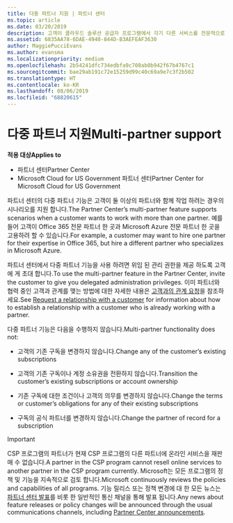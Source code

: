 ```yaml
---
title: 다중 파트너 지원 | 파트너 센터
ms.topic: article
ms.date: 03/20/2019
description: 고객이 클라우드 솔루션 공급자 프로그램에서 각기 다른 서비스를 전문적으로 제공하는 여러 파트너와 작업하려고 할 수도 있습니다.
ms.assetid: 6835AA78-6DAE-4940-844D-B3AEFEAF3630
author: MaggiePucciEvans
ms.author: evansma
ms.localizationpriority: medium
ms.openlocfilehash: 2b54241dfc734edbfa9c708ab0b942f67b4767c1
ms.sourcegitcommit: bae29ab191c72e15259d99c40c69a9e7c3f2b502
ms.translationtype: HT
ms.contentlocale: ko-KR
ms.lasthandoff: 08/06/2019
ms.locfileid: "68820615"
---
```

# <a name="multi-partner-support"></a><span data-ttu-id="c3c08-103">다중 파트너 지원</span><span class="sxs-lookup"><span data-stu-id="c3c08-103">Multi-partner support</span></span>

<span data-ttu-id="c3c08-104">**적용 대상**</span><span class="sxs-lookup"><span data-stu-id="c3c08-104">**Applies to**</span></span>

-  <span data-ttu-id="c3c08-105">파트너 센터</span><span class="sxs-lookup"><span data-stu-id="c3c08-105">Partner Center</span></span>
-  <span data-ttu-id="c3c08-106">Microsoft Cloud for US Government 파트너 센터</span><span class="sxs-lookup"><span data-stu-id="c3c08-106">Partner Center for Microsoft Cloud for US Government</span></span>

<span data-ttu-id="c3c08-107">파트너 센터의 다중 파트너 기능은 고객이 둘 이상의 파트너와 함께 작업 하려는 경우의 시나리오를 지원 합니다.</span><span class="sxs-lookup"><span data-stu-id="c3c08-107">The Partner Center’s multi-partner feature supports scenarios when a customer wants to work with more than one partner.</span></span> <span data-ttu-id="c3c08-108">예를 들어 고객이 Office 365 전문 파트너 한 곳과 Microsoft Azure 전문 파트너 한 곳을 고용하려 할 수 있습니다.</span><span class="sxs-lookup"><span data-stu-id="c3c08-108">For example, a customer may want to hire one partner for their expertise in Office 365, but hire a different partner who specializes in Microsoft Azure.</span></span>

<span data-ttu-id="c3c08-109">파트너 센터에서 다중 파트너 기능을 사용 하려면 위임 된 관리 권한을 제공 하도록 고객에 게 초대 합니다.</span><span class="sxs-lookup"><span data-stu-id="c3c08-109">To use the multi-partner feature in the Partner Center, invite the customer to give you delegated administration privileges.</span></span> <span data-ttu-id="c3c08-110">이미 파트너와 협력 중인 고객과 관계를 맺는 방법에 대한 자세한 내용은 [고객과의 관계 요청](request-a-relationship-with-a-customer.md)을 참조하세요.</span><span class="sxs-lookup"><span data-stu-id="c3c08-110">See [Request a relationship with a customer](request-a-relationship-with-a-customer.md) for information about how to establish a relationship with a customer who is already working with a partner.</span></span>

<span data-ttu-id="c3c08-111">다중 파트너 기능은 다음을 수행하지 않습니다.</span><span class="sxs-lookup"><span data-stu-id="c3c08-111">Multi-partner functionality does not:</span></span>

- <span data-ttu-id="c3c08-112">고객의 기존 구독을 변경하지 않습니다.</span><span class="sxs-lookup"><span data-stu-id="c3c08-112">Change any of the customer’s existing subscriptions</span></span>

- <span data-ttu-id="c3c08-113">고객의 기존 구독이나 계정 소유권을 전환하지 않습니다.</span><span class="sxs-lookup"><span data-stu-id="c3c08-113">Transition the customer’s existing subscriptions or account ownership</span></span>

- <span data-ttu-id="c3c08-114">기존 구독에 대한 조건이나 고객의 의무를 변경하지 않습니다.</span><span class="sxs-lookup"><span data-stu-id="c3c08-114">Change the terms or customer’s obligations for any of their existing subscriptions</span></span>

- <span data-ttu-id="c3c08-115">구독의 공식 파트너를 변경하지 않습니다.</span><span class="sxs-lookup"><span data-stu-id="c3c08-115">Change the partner of record for a subscription</span></span>

> [!IMPORTANT]  
> <span data-ttu-id="c3c08-116">CSP 프로그램의 파트너가 현재 CSP 프로그램의 다른 파트너에 온라인 서비스을 재판매 수 없습니다.</span><span class="sxs-lookup"><span data-stu-id="c3c08-116">A partner in the CSP program cannot resell online services to another partner in the CSP program currently.</span></span> <span data-ttu-id="c3c08-117">Microsoft는 모든 프로그램의 정책 및 기능을 지속적으로 검토 합니다.</span><span class="sxs-lookup"><span data-stu-id="c3c08-117">Microsoft continuously reviews the policies and capabilities of all programs.</span></span> <span data-ttu-id="c3c08-118">기능 릴리스 또는 정책 변경에 대 한 모든 뉴스는 [파트너 센터 발표](https://partner.microsoft.com/pcv/announcements)를 비롯 한 일반적인 통신 채널을 통해 발표 됩니다.</span><span class="sxs-lookup"><span data-stu-id="c3c08-118">Any news about feature releases or policy changes will be announced through the usual communications channels, including [Partner Center announcements](https://partner.microsoft.com/pcv/announcements).</span></span>